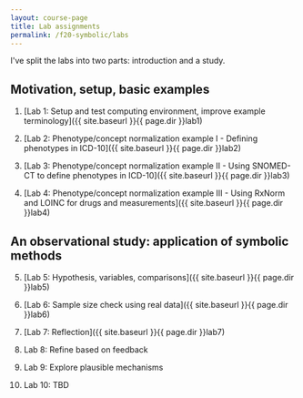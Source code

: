 ```yaml
---
layout: course-page
title: Lab assignments
permalink: /f20-symbolic/labs
---
```


I've split the labs into two parts: introduction and a study.

## Motivation, setup, basic examples

1. [Lab 1: Setup and test computing environment, improve example terminology]({{ site.baseurl }}{{ page.dir }}lab1)

2. [Lab 2: Phenotype/concept normalization example I - Defining phenotypes in ICD-10]({{ site.baseurl }}{{ page.dir }}lab2)

3. [Lab 3: Phenotype/concept normalization example II - Using SNOMED-CT to define phenotypes in ICD-10]({{ site.baseurl }}{{ page.dir }}lab3)

4. [Lab 4: Phenotype/concept normalization example III - Using RxNorm and LOINC for drugs and measurements]({{ site.baseurl }}{{ page.dir }}lab4)

## An observational study: application of symbolic methods

5. [Lab 5: Hypothesis, variables, comparisons]({{ site.baseurl }}{{ page.dir }}lab5)

6. [Lab 6: Sample size check using real data]({{ site.baseurl }}{{ page.dir }}lab6)

7. [Lab 7: Reflection]({{ site.baseurl }}{{ page.dir }}lab7)

8. Lab 8: Refine based on feedback
<!-- [Lab 8: Refine definitions based on feedback]({{ site.baseurl }}{{ page.dir }}lab8) -->

9. Lab 9: Explore plausible mechanisms
<!-- [Lab 9: Plausible biological mechanisms]({{ site.baseurl }}{{ page.dir }}lab9) -->

10. Lab 10: TBD
<!-- [Lab 10: TBD]({{ site.baseurl }}{{ page.dir }}lab10) -->
